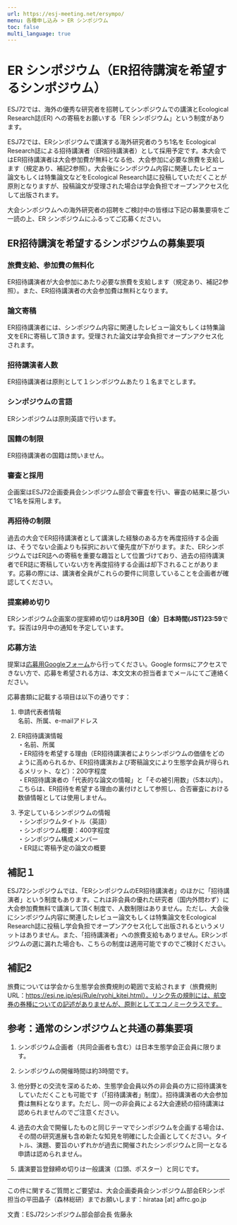 ```yaml
---
url: https://esj-meeting.net/ersympo/
menu: 各種申し込み > ER シンポジウム
toc: false
multi_language: true
---
```


# ER シンポジウム（ER招待講演を希望するシンポジウム）

ESJ72では、海外の優秀な研究者を招聘してシンポジウムでの講演とEcological Research誌(ER) への寄稿をお願いする「ER シンポジウム」という制度があります。

ESJ72では、ERシンポジウムで講演する海外研究者のうち1名を Ecological Research誌による招待講演者（ER招待講演者）として採用予定です。本大会ではER招待講演者は大会参加費が無料となる他、大会参加に必要な旅費を支給します（規定あり、補記2参照）。大会後にシンポジウム内容に関連したレビュー論文もしくは特集論文などをEcological Research誌に投稿していただくことが原則となりますが、投稿論文が受理された場合は学会負担でオープンアクセス化して出版されます。

大会シンポジウムへの海外研究者の招聘をご検討中の皆様は下記の募集要項をご一読の上、ER シンポジウムにふるってご応募ください。

## ER招待講演を希望するシンポジウムの募集要項

### 旅費支給、参加費の無料化

ER招待講演者が大会参加にあたり必要な旅費を支給します（規定あり、補記2参照）。また、ER招待講演者の大会参加費は無料となります。

### 論文寄稿

ER招待講演者には、シンポジウム内容に関連したレビュー論文もしくは特集論文をERに寄稿して頂きます。受理された論文は学会負担でオープンアクセス化されます。

### 招待講演者人数

ER招待講演者は原則として１シンポジウムあたり１名までとします。

### シンポジウムの言語

ERシンポジウムは原則英語で行います。

### 国籍の制限

ER招待講演者の国籍は問いません。

### 審査と採用

企画案はESJ72企画委員会シンポジウム部会で審査を行い、審査の結果に基づいて1名を採用します。

### 再招待の制限

過去の大会でER招待講演者として講演した経験のある方を再度招待する企画は、そうでない企画よりも採択において優先度が下がります。また、ERシンポジウムではER誌への寄稿を重要な趣旨として位置づけており、過去の招待講演者でER誌に寄稿していない方を再度招待する企画は却下されることがあります。応募の際には、講演者全員がこれらの要件に同意していることを企画者が確認してください。

### 提案締め切り

ERシンポジウム企画案の提案締め切りは**8月30日（金）日本時間(JST)23:59**です。採否は9月中の通知を予定しています。

### 応募方法

提案は[応募用Googleフォーム](https://docs.google.com/forms/d/e/1FAIpQLSdU9mD3XIWz1VMN8tZxqXYNgFb0dV4a9azzYMe1gJ_bwgXN9w/viewform?usp=sf_link)から行ってください。Google formsにアクセスできない方で、応募を希望される方は、本文文末の担当者までメールにてご連絡ください。

応募書類に記載する項目は以下の通りです：

1.  申請代表者情報  
    名前、所属、e-mailアドレス

2.  ER招待講演情報  
    ・名前、所属  
    ・ER招待を希望する理由（ER招待講演者によりシンポジウムの価値をどのように高められるか、ER招待講演および寄稿論文により生態学会員が得られるメリット、など）：200字程度  
    ・ER招待講演者の「代表的な論文の情報」と「その被引用数」（5本以内）。こちらは、ER招待を希望する理由の裏付けとして参照し、合否審査における数値情報としては使用しません。

3.  予定しているシンポジウムの情報  
    ・シンポジウムタイトル（英語）  
    ・シンポジウム概要：400字程度  
    ・シンポジウム構成メンバー  
    ・ER誌に寄稿予定の論文の概要

## 補記１

ESJ72シンポジウムでは、「ERシンポジウムのER招待講演者」のほかに「招待講演者」という制度もあります。これは非会員の優れた研究者（国内外問わず）に大会参加費無料で講演して頂く制度で、人数制限はありません。ただし、大会後にシンポジウム内容に関連したレビュー論文もしくは特集論文をEcological Research誌に投稿し学会負担でオープンアクセス化して出版されるというメリットはありません。また、「招待講演者」への旅費支給もありません。ERシンポジウムの選に漏れた場合も、こちらの制度は適用可能ですのでご検討ください。

## 補記2

旅費については学会から生態学会旅費規則の範囲で支給されます（旅費規則URL：https://esj.ne.jp/esj/Rule/ryohi_kitei.html）。リンク先の規則には、航空券の券種についての記述がありませんが、原則としてエコノミークラスです。

## 参考：通常のシンポジウムと共通の募集要項

1.  シンポジウム企画者（共同企画者も含む）は日本生態学会正会員に限ります。

2.  シンポジウムの開催時間は約3時間です。

3.  他分野との交流を深めるため、生態学会会員以外の非会員の方に招待講演をしていただくことも可能です（「招待講演者」制度）。招待講演者の大会参加費は無料となります。ただし、同一の非会員による2大会連続の招待講演は認められませんのでご注意ください。

4.  過去の大会で開催したものと同じテーマでシンポジウムを企画する場合は、その間の研究進展も含め新たな知見を明確にした企画としてください。タイトル、演題、要旨のいずれかが過去に開催されたシンポジウムと同一となる申請は認められません。

5.  講演要旨登録締め切りは一般講演（口頭、ポスター）と同じです。

***
この件に関するご質問とご要望は、大会企画委員会シンポジウム部会ERシンポ担当の平田晶子（森林総研）までお願いします：hirataa \[at\] affrc.go.jp

文責：ESJ72シンポジウム部会部会長 佐藤永

